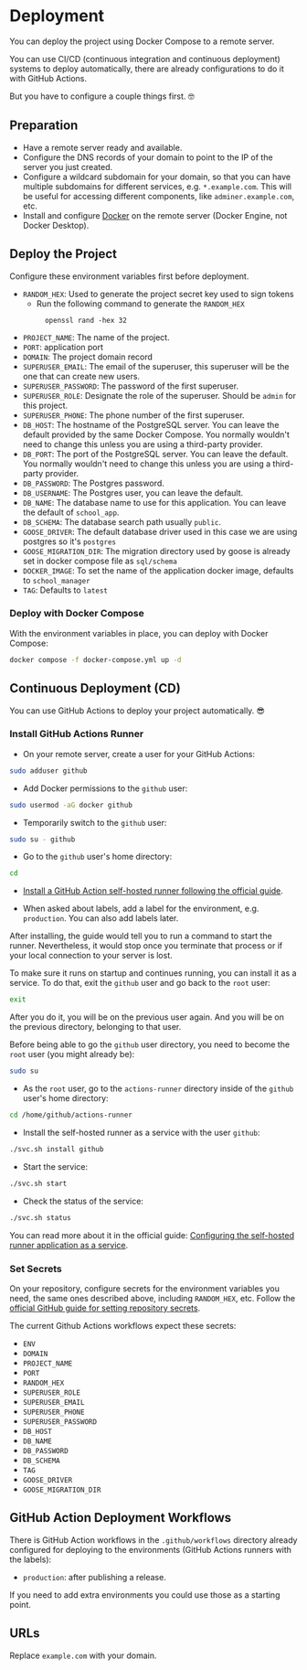 # Deployment

You can deploy the project using Docker Compose to a remote server.

You can use CI/CD (continuous integration and continuous deployment) systems to deploy automatically, there are already configurations to do it with GitHub Actions.

But you have to configure a couple things first. 🤓

## Preparation

* Have a remote server ready and available.
* Configure the DNS records of your domain to point to the IP of the server you just created.
* Configure a wildcard subdomain for your domain, so that you can have multiple subdomains for different services, e.g. `*.example.com`. This will be useful for accessing different components, like `adminer.example.com`, etc.
* Install and configure [Docker](https://docs.docker.com/engine/install/) on the remote server (Docker Engine, not Docker Desktop).

## Deploy the Project
Configure these environment variables first before deployment.

* `RANDOM_HEX`: Used to generate the project secret key used to sign tokens
    - Run the following command to generate the `RANDOM_HEX`
        ```
          openssl rand -hex 32
        ```
* `PROJECT_NAME`: The name of the project.
* `PORT`: application port
* `DOMAIN`: The project domain record
* `SUPERUSER_EMAIL`: The email of the superuser, this superuser will be the one that can create new users.
* `SUPERUSER_PASSWORD`: The password of the first superuser.
* `SUPERUSER_ROLE`: Designate the role of the superuser. Should be `admin` for this project.
* `SUPERUSER_PHONE`: The phone number of the first superuser.
* `DB_HOST`: The hostname of the PostgreSQL server. You can leave the default provided by the same Docker Compose. You normally wouldn't need to change this unless you are using a third-party provider.
* `DB_PORT`: The port of the PostgreSQL server. You can leave the default. You normally wouldn't need to change this unless you are using a third-party provider.
* `DB_PASSWORD`: The Postgres password.
* `DB_USERNAME`: The Postgres user, you can leave the default.
* `DB_NAME`: The database name to use for this application. You can leave the default of `school_app`.
* `DB_SCHEMA`: The database search path usually `public`.
* `GOOSE_DRIVER`: The default database driver used in this case we are using postgres so it's `postgres`
* `GOOSE_MIGRATION_DIR`: The migration directory used by goose is already set in docker compose file as `sql/schema`
* `DOCKER_IMAGE`: To set the name of the application docker image, defaults to `school_manager`
* `TAG`: Defaults to `latest`


### Deploy with Docker Compose
With the environment variables in place, you can deploy with Docker Compose:

```bash
docker compose -f docker-compose.yml up -d
```

## Continuous Deployment (CD)

You can use GitHub Actions to deploy your project automatically. 😎

### Install GitHub Actions Runner

* On your remote server, create a user for your GitHub Actions:

```bash
sudo adduser github
```

* Add Docker permissions to the `github` user:

```bash
sudo usermod -aG docker github
```

* Temporarily switch to the `github` user:

```bash
sudo su - github
```

* Go to the `github` user's home directory:

```bash
cd
```

* [Install a GitHub Action self-hosted runner following the official guide](https://docs.github.com/en/actions/hosting-your-own-runners/managing-self-hosted-runners/adding-self-hosted-runners#adding-a-self-hosted-runner-to-a-repository).

* When asked about labels, add a label for the environment, e.g. `production`. You can also add labels later.

After installing, the guide would tell you to run a command to start the runner. Nevertheless, it would stop once you terminate that process or if your local connection to your server is lost.

To make sure it runs on startup and continues running, you can install it as a service. To do that, exit the `github` user and go back to the `root` user:

```bash
exit
```

After you do it, you will be on the previous user again. And you will be on the previous directory, belonging to that user.

Before being able to go the `github` user directory, you need to become the `root` user (you might already be):

```bash
sudo su
```

* As the `root` user, go to the `actions-runner` directory inside of the `github` user's home directory:

```bash
cd /home/github/actions-runner
```

* Install the self-hosted runner as a service with the user `github`:

```bash
./svc.sh install github
```

* Start the service:

```bash
./svc.sh start
```

* Check the status of the service:

```bash
./svc.sh status
```

You can read more about it in the official guide: [Configuring the self-hosted runner application as a service](https://docs.github.com/en/actions/hosting-your-own-runners/managing-self-hosted-runners/configuring-the-self-hosted-runner-application-as-a-service).

### Set Secrets

On your repository, configure secrets for the environment variables you need, the same ones described above, including `RANDOM_HEX`, etc. Follow the [official GitHub guide for setting repository secrets](https://docs.github.com/en/actions/security-guides/using-secrets-in-github-actions#creating-secrets-for-a-repository).

The current Github Actions workflows expect these secrets:
* `ENV`
* `DOMAIN`
* `PROJECT_NAME`
* `PORT`
* `RANDOM_HEX`
* `SUPERUSER_ROLE`
* `SUPERUSER_EMAIL`
* `SUPERUSER_PHONE`
* `SUPERUSER_PASSWORD`
* `DB_HOST`
* `DB_NAME`
* `DB_PASSWORD`
* `DB_SCHEMA`
* `TAG`
* `GOOSE_DRIVER`
* `GOOSE_MIGRATION_DIR`

## GitHub Action Deployment Workflows

There is GitHub Action workflows in the `.github/workflows` directory already configured for deploying to the environments (GitHub Actions runners with the labels):

* `production`: after publishing a release.

If you need to add extra environments you could use those as a starting point.

## URLs

Replace `example.com` with your domain.
